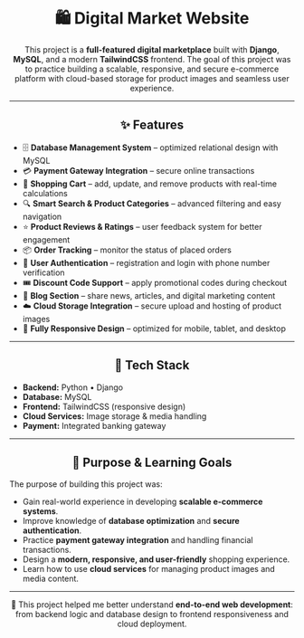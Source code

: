 <div align="center">

  <h1>🛍️ Digital Market Website</h1>
  <p>
    This project is a <strong>full-featured digital marketplace</strong> built with 
    <strong>Django</strong>, <strong>MySQL</strong>, and a modern <strong>TailwindCSS</strong> frontend.  
    The goal of this project was to practice building a scalable, responsive, and secure e-commerce platform 
    with cloud-based storage for product images and seamless user experience.
  </p>

  <hr>

  <h2>✨ Features</h2>
  <ul align="left">
    <li>🗄️ <b>Database Management System</b> – optimized relational design with MySQL</li>
    <li>💳 <b>Payment Gateway Integration</b> – secure online transactions</li>
    <li>🛒 <b>Shopping Cart</b> – add, update, and remove products with real-time calculations</li>
    <li>🔍 <b>Smart Search & Product Categories</b> – advanced filtering and easy navigation</li>
    <li>⭐ <b>Product Reviews & Ratings</b> – user feedback system for better engagement</li>
    <li>📦 <b>Order Tracking</b> – monitor the status of placed orders</li>
    <li>📱 <b>User Authentication</b> – registration and login with phone number verification</li>
    <li>🎟️ <b>Discount Code Support</b> – apply promotional codes during checkout</li>
    <li>📰 <b>Blog Section</b> – share news, articles, and digital marketing content</li>
    <li>☁️ <b>Cloud Storage Integration</b> – secure upload and hosting of product images</li>
    <li>📱 <b>Fully Responsive Design</b> – optimized for mobile, tablet, and desktop</li>
  </ul>

  <hr>

  <h2>🔧 Tech Stack</h2>
  <ul align="left">
    <li><b>Backend:</b> Python • Django</li>
    <li><b>Database:</b> MySQL</li>
    <li><b>Frontend:</b> TailwindCSS (responsive design)</li>
    <li><b>Cloud Services:</b> Image storage & media handling</li>
    <li><b>Payment:</b> Integrated banking gateway</li>
  </ul>

  <hr>

  <h2>🎯 Purpose & Learning Goals</h2>
  <p align="left">
    The purpose of building this project was:
  </p>
  <ul align="left">
    <li>Gain real-world experience in developing <b>scalable e-commerce systems</b>.</li>
    <li>Improve knowledge of <b>database optimization</b> and <b>secure authentication</b>.</li>
    <li>Practice <b>payment gateway integration</b> and handling financial transactions.</li>
    <li>Design a <b>modern, responsive, and user-friendly</b> shopping experience.</li>
    <li>Learn how to use <b>cloud services</b> for managing product images and media content.</li>
  </ul>

  <hr>

  <p>
    📌 This project helped me better understand 
    <b>end-to-end web development</b>: from backend logic and database design to frontend responsiveness and cloud deployment.
  </p>

</div>
